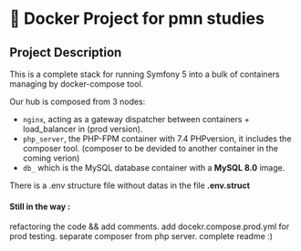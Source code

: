 # 🐳 Docker Project for pmn studies

## Project Description

This is a complete stack for running Symfony 5 into a bulk of containers managing by docker-compose tool.

Our hub is composed from 3 nodes: 

- `nginx`, acting as a gateway dispatcher between containers + load_balancer  in (prod version).
- `php_server`, the PHP-FPM container with 7.4 PHPversion, it includes the composer tool. (composer to be devided to another container in the coming verion)
- `db_` which is the MySQL database container with a **MySQL 8.0** image.

There is a .env structure file without datas in the file **.env.struct**

#### Still in the way :
refactoring the code && add comments.
add docekr.compose.prod.yml for prod testing.
separate composer from php server.
complete readme :)


